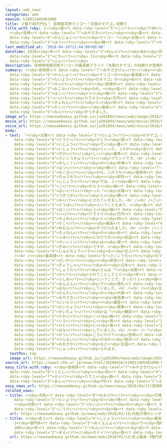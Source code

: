 ```yaml
---
layout: web_news
categories: web
newsid: k10011405401000
title: ２個で40万円も！ 宮崎産完熟マンゴー「太陽のタマゴ」初競り
title_with_ruby: ２<ruby>個<rt data-ruby-level="5">こ</rt></ruby>で40<ruby>万円<rt data-ruby-level="2">まんえん</rt></ruby>も！
  <ruby>宮崎<rt data-ruby-level="7">みやざき</rt></ruby><ruby>産<rt data-ruby-level="4">さん</rt></ruby><ruby>完熟<rt
  data-ruby-level="6">かんじゅく</rt></ruby>マンゴー「<ruby>太陽<rt data-ruby-level="3">たいよう</rt></ruby>のタマゴ」<ruby>初<rt
  data-ruby-level="4">はつ</rt></ruby><ruby>競<rt data-ruby-level="7">せ</rt></ruby>り
last_modified_at: '2018-04-16T11:44:00+09:00'
datetime: 2018<ruby>年<rt data-ruby-level="1">ねん</rt></ruby>04<ruby>月<rt data-ruby-level="1">がつ</rt></ruby>16<ruby>日<rt
  data-ruby-level="1">にち</rt></ruby> 11<ruby>時<rt data-ruby-level="2">じ</rt></ruby>44<ruby>分<rt
  data-ruby-level="2">ふん</rt></ruby>
description: 宮崎県特産完熟マンゴーの最高級ブランド「太陽のタマゴ」の初競りが宮崎市で行われ、高いものでは１箱２個入りで４０万円という去年と同じ過去最高の値がつきました。
summary: <ruby>宮崎県<rt data-ruby-level="7">みやざきけん</rt></ruby><ruby>特産<rt data-ruby-level="4">とくさん</rt></ruby><ruby>完熟<rt
  data-ruby-level="6">かんじゅく</rt></ruby>マンゴーの<ruby>最高級<rt data-ruby-level="4">さいこうきゅう</rt></ruby>ブランド「<ruby>太陽<rt
  data-ruby-level="3">たいよう</rt></ruby>のタマゴ」の<ruby>初<rt data-ruby-level="4">はつ</rt></ruby><ruby>競<rt
  data-ruby-level="7">せ</rt></ruby>りが<ruby>宮崎市<rt data-ruby-level="7">みやざきし</rt></ruby>で<ruby>行<rt
  data-ruby-level="2">おこな</rt></ruby>われ、<ruby>高<rt data-ruby-level="2">たか</rt></ruby>いものでは１<ruby>箱<rt
  data-ruby-level="3">はこ</rt></ruby>２<ruby>個<rt data-ruby-level="5">こ</rt></ruby><ruby>入<rt
  data-ruby-level="1">い</rt></ruby>りで４０<ruby>万円<rt data-ruby-level="2">まんえん</rt></ruby>という<ruby>去年<rt
  data-ruby-level="3">きょねん</rt></ruby>と<ruby>同<rt data-ruby-level="2">おな</rt></ruby>じ<ruby>過去<rt
  data-ruby-level="5">かこ</rt></ruby><ruby>最高<rt data-ruby-level="4">さいこう</rt></ruby>の<ruby>値<rt
  data-ruby-level="6">ね</rt></ruby>がつきました。
image_url: https://newswebeasy.github.io/ja201804/news/web/image/2018/04/16/K10011405401_1804161140_1804161145_01_02.jpg
movie_url: https://newswebeasy.github.io/ja201804/news/web/movie/2018/04/16/k10011405401_201804161740_201804161758.mp4
voice_url: https://newswebeasy.github.io/ja201804/news/web/voice/2018/04/16/k10011405401_201804161740_201804161758.mp3
body:
- text: 「<ruby>太陽<rt data-ruby-level="3">たいよう</rt></ruby>のタマゴ」は、<ruby>完熟<rt data-ruby-level="6">かんじゅく</rt></ruby>マンゴーのうち<ruby>糖度<rt
    data-ruby-level="6">とうど</rt></ruby>が１５<ruby>度<rt data-ruby-level="3">ど</rt></ruby><ruby>以上<rt
    data-ruby-level="4">いじょう</rt></ruby>で<ruby>重<rt data-ruby-level="3">おも</rt></ruby>さは３５０グラム<ruby>以上<rt
    data-ruby-level="4">いじょう</rt></ruby>といった、ＪＡが<ruby>定<rt data-ruby-level="3">さだ</rt></ruby>めた<ruby>厳<rt
    data-ruby-level="6">きび</rt></ruby>しい<ruby>基準<rt data-ruby-level="5">きじゅん</rt></ruby>をクリアした<ruby>最高級<rt
    data-ruby-level="4">さいこうきゅう</rt></ruby>ブランドです。<br /><br />１６<ruby>日<rt data-ruby-level="1">にち</rt></ruby>は<ruby>全国<rt
    data-ruby-level="3">ぜんこく</rt></ruby>の<ruby>市場<rt data-ruby-level="2">しじょう</rt></ruby>で<ruby>初<rt
    data-ruby-level="4">はつ</rt></ruby><ruby>競<rt data-ruby-level="7">せ</rt></ruby>りが<ruby>行<rt
    data-ruby-level="2">おこな</rt></ruby>われ、このうち<ruby>宮崎市<rt data-ruby-level="7">みやざきし</rt></ruby>の<ruby>中央<rt
    data-ruby-level="3">ちゅうおう</rt></ruby><ruby>卸売<rt data-ruby-level="7">おろしうり</rt></ruby><ruby>市場<rt
    data-ruby-level="2">しじょう</rt></ruby>では、１<ruby>箱<rt data-ruby-level="3">はこ</rt></ruby>に１<ruby>個<rt
    data-ruby-level="5">こ</rt></ruby>から３<ruby>個<rt data-ruby-level="5">こ</rt></ruby><ruby>入<rt
    data-ruby-level="1">はい</rt></ruby>った「<ruby>太陽<rt data-ruby-level="3">たいよう</rt></ruby>のタマゴ」が<ruby>次々<rt
    data-ruby-level="3">つぎつぎ</rt></ruby>と<ruby>競<rt data-ruby-level="7">せ</rt></ruby>り<ruby>落<rt
    data-ruby-level="7">お</rt></ruby>とされていきました。<br /><br />ご<ruby>祝儀<rt data-ruby-level="7">しゅうぎ</rt></ruby><ruby>相場<rt
    data-ruby-level="3">そうば</rt></ruby>ということもあり、<ruby>高<rt data-ruby-level="2">たか</rt></ruby>いものでは１<ruby>箱<rt
    data-ruby-level="3">はこ</rt></ruby>２<ruby>個<rt data-ruby-level="5">こ</rt></ruby><ruby>入<rt
    data-ruby-level="1">い</rt></ruby>りで４０<ruby>万円<rt data-ruby-level="2">まんえん</rt></ruby>と、<ruby>去年<rt
    data-ruby-level="3">きょねん</rt></ruby>と<ruby>同<rt data-ruby-level="2">おな</rt></ruby>じ<ruby>過去<rt
    data-ruby-level="5">かこ</rt></ruby><ruby>最高<rt data-ruby-level="4">さいこう</rt></ruby>の<ruby>値段<rt
    data-ruby-level="6">ねだん</rt></ruby>がつけられました。<br /><br />ことしのマンゴーは、<ruby>去年<rt
    data-ruby-level="3">きょねん</rt></ruby>の<ruby>秋<rt data-ruby-level="2">あき</rt></ruby>から<ruby>冬<rt
    data-ruby-level="2">ふゆ</rt></ruby>にかけての<ruby>低温<rt data-ruby-level="4">ていおん</rt></ruby>で<ruby>生育<rt
    data-ruby-level="3">せいいく</rt></ruby>は<ruby>遅<rt data-ruby-level="7">おく</rt></ruby>れ<ruby>気味<rt
    data-ruby-level="3">ぎみ</rt></ruby>ですが、<ruby>熟<rt data-ruby-level="6">じゅく</rt></ruby>したものは<ruby>順調<rt
    data-ruby-level="4">じゅんちょう</rt></ruby>な<ruby>仕上<rt data-ruby-level="3">しあ</rt></ruby>がりだということです。<br
    /><br /><ruby>最高値<rt data-ruby-level="6">さいこうち</rt></ruby>のマンゴーを<ruby>落札<rt data-ruby-level="4">らくさつ</rt></ruby>した<ruby>青果<rt
    data-ruby-level="4">せいか</rt></ruby><ruby>卸売<rt data-ruby-level="7">おろしうり</rt></ruby><ruby>業者<rt
    data-ruby-level="3">ぎょうしゃ</rt></ruby>の<ruby>立本<rt data-ruby-level="1">たちもと</rt></ruby><ruby>昭太<rt
    data-ruby-level="3">しょうた</rt></ruby>さんは「『<ruby>太陽<rt data-ruby-level="3">たいよう</rt></ruby>のタマゴ』がブランド<ruby>化<rt
    data-ruby-level="3">か</rt></ruby>されてことしで２０<ruby>年<rt data-ruby-level="1">ねん</rt></ruby>の<ruby>節目<rt
    data-ruby-level="4">ふしめ</rt></ruby>ということで、きっちり１<ruby>個<rt data-ruby-level="5">こ</rt></ruby>２０<ruby>万円<rt
    data-ruby-level="2">まんえん</rt></ruby>で<ruby>落札<rt data-ruby-level="4">らくさつ</rt></ruby>できました」と<ruby>話<rt
    data-ruby-level="2">はな</rt></ruby>していました。<br /><br /><ruby>生産者<rt data-ruby-level="4">せいさんしゃ</rt></ruby><ruby>団体<rt
    data-ruby-level="5">だんたい</rt></ruby>の<ruby>代表<rt data-ruby-level="3">だいひょう</rt></ruby>、ＪＡ<ruby>宮崎<rt
    data-ruby-level="7">みやざき</rt></ruby><ruby>経済連<rt data-ruby-level="6">けいざいれん</rt></ruby>の<ruby>新森<rt
    data-ruby-level="7">にいもり</rt></ruby><ruby>雄吾<rt data-ruby-level="8">ゆうご</rt></ruby><ruby>代表<rt
    data-ruby-level="3">だいひょう</rt></ruby><ruby>理事<rt data-ruby-level="3">りじ</rt></ruby><ruby>会長<rt
    data-ruby-level="2">かいちょう</rt></ruby>は「<ruby>糖度<rt data-ruby-level="6">とうど</rt></ruby>が<ruby>高<rt
    data-ruby-level="2">たか</rt></ruby>く<ruby>鮮<rt data-ruby-level="7">あざ</rt></ruby>やかな<ruby>色<rt
    data-ruby-level="2">いろ</rt></ruby>に<ruby>育<rt data-ruby-level="3">そだ</rt></ruby>ったマンゴーを、たくさんの<ruby>人<rt
    data-ruby-level="1">ひと</rt></ruby>に<ruby>食<rt data-ruby-level="2">た</rt></ruby>べてもらいたいです」と<ruby>話<rt
    data-ruby-level="2">はな</rt></ruby>していました。<br /><br />「<ruby>太陽<rt data-ruby-level="3">たいよう</rt></ruby>のタマゴ」は、これから８<ruby>月<rt
    data-ruby-level="1">がつ</rt></ruby>ごろにかけて<ruby>宮崎<rt data-ruby-level="7">みやざき</rt></ruby><ruby>県内<rt
    data-ruby-level="3">けんない</rt></ruby>のほか<ruby>東京<rt data-ruby-level="2">とうきょう</rt></ruby>や<ruby>大阪<rt
    data-ruby-level="8">おおさか</rt></ruby>など<ruby>全国<rt data-ruby-level="3">ぜんこく</rt></ruby>におよそ１０００トンが<ruby>出荷<rt
    data-ruby-level="7">しゅっか</rt></ruby>されます。
  textPos: top
  image_url: https://newswebeasy.github.io/ja201804/news/web/image/2018/04/16/K10011405401_1804161140_1804161145_01_03.jpg
source_url: https://www3.nhk.or.jp/news/html/20180416/k10011405401000.html
easy_title_with_ruby: <ruby>宮崎県<rt data-ruby-level="7">みやざきけん</rt></ruby>のマンゴー <ruby>今年<rt
  data-ruby-level="8">ことし</rt></ruby><ruby>初<rt data-ruby-level="4">はじ</rt></ruby>めての<ruby>競<rt
  data-ruby-level="7">せ</rt></ruby>りで２<ruby>個<rt data-ruby-level="5">こ</rt></ruby>４０<ruby>万<rt
  data-ruby-level="2">まん</rt></ruby><ruby>円<rt data-ruby-level="1">えん</rt></ruby>
easy_news_url: https://newswebeasy.github.io/news/easy/2018/04/17/宮崎県のマンゴー-今年初めての競りで2個40万円
related_news:
- title: <ruby>大阪<rt data-ruby-level="8">おおさか</rt></ruby><ruby>万博<rt data-ruby-level="7">ばんぱく</rt></ruby>のシンボル「<ruby>太陽<rt
    data-ruby-level="3">たいよう</rt></ruby>の<ruby>塔<rt data-ruby-level="7">とう</rt></ruby>」
    <ruby>内部<rt data-ruby-level="3">ないぶ</rt></ruby>の<ruby>一般<rt data-ruby-level="7">いっぱん</rt></ruby><ruby>公開<rt
    data-ruby-level="3">こうかい</rt></ruby><ruby>始<rt data-ruby-level="3">はじ</rt></ruby>まる
  url: https://newswebeasy.github.io/news/web/2018/03/19/大阪万博のシンボル太陽の塔-内部の一般公開始まる
- title: <ruby>史上<rt data-ruby-level="4">しじょう</rt></ruby><ruby>最高<rt data-ruby-level="4">さいこう</rt></ruby>
    3<ruby>億円余<rt data-ruby-level="5">おくえんよ</rt></ruby>で<ruby>落札<rt data-ruby-level="4">らくさつ</rt></ruby>
    100<ruby>年<rt data-ruby-level="1">ねん</rt></ruby><ruby>近<rt data-ruby-level="2">ちか</rt></ruby>く<ruby>前<rt
    data-ruby-level="2">まえ</rt></ruby>のドイツ<ruby>製<rt data-ruby-level="5">せい</rt></ruby>カメラ
  url: https://newswebeasy.github.io/news/web/2018/03/12/史上最高-3億円余で落札-100年近く前のドイツ製カメラ
...
```

